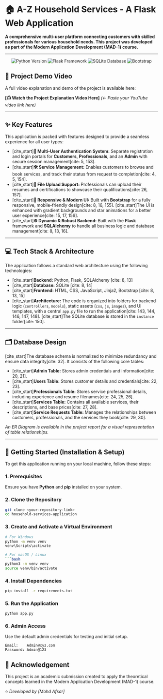 # 🏠 A-Z Household Services - A Flask Web Application

**A comprehensive multi-user platform connecting customers with skilled professionals for various household needs. This project was developed as part of the Modern Application Development (MAD-1) course.**

---

<p align="center">
  <img src="https://img.shields.io/badge/Python-3.10%2B-blue.svg" alt="Python Version">
  <img src="https://img.shields.io/badge/Framework-Flask-red.svg" alt="Flask Framework">
  <img src="https://img.shields.io/badge/Database-SQLite-lightgrey.svg" alt="SQLite Database">
  <img src="https://img.shields.io/badge/Frontend-Bootstrap-purple.svg" alt="Bootstrap">
</p>

## 🎥 Project Demo Video

A full video explanation and demo of the project is available here:

**[📺 Watch the Project Explanation Video Here]** *(<- Paste your YouTube video link here)*

---

## ✨ Key Features

This application is packed with features designed to provide a seamless experience for all user types:

* [cite_start]**👤 Multi-User Authentication System:** Separate registration and login portals for **Customers**, **Professionals**, and an **Admin** with secure session management[cite: 5, 153].
* [cite_start]**🛠️ Service Management:** Enables customers to browse and book services, and track their status from request to completion[cite: 4, 5, 154].
* [cite_start]**📂 File Upload Support:** Professionals can upload their resumes and certifications to showcase their qualifications[cite: 26, 157].
* [cite_start]**📱 Responsive & Modern UI:** Built with **Bootstrap** for a fully responsive, mobile-friendly design[cite: 8, 16, 155]. [cite_start]The UI is enhanced with gradient backgrounds and star animations for a better user experience[cite: 15, 17, 156].
* [cite_start]**⚙️ Dynamic & Robust Backend:** Built with the **Flask** framework and **SQLAlchemy** to handle all business logic and database management[cite: 8, 13, 16].

---

## 💻 Tech Stack & Architecture

The application follows a standard web architecture using the following technologies:

* [cite_start]**Backend:** Python, Flask, SQLAlchemy [cite: 8, 13]
* [cite_start]**Database:** SQLite [cite: 8, 14]
* [cite_start]**Frontend:** HTML, CSS, JavaScript, Jinja2, Bootstrap [cite: 8, 13, 15]
* [cite_start]**Architecture:** The code is organized into folders for backend logic (`controllers`, `models`), static assets (`css`, `js`, `images`), and UI templates, with a central `app.py` file to run the application[cite: 143, 144, 146, 147, 148]. [cite_start]The SQLite database is stored in the `instance` folder[cite: 150].

---

## 🗂️ Database Design

[cite_start]The database schema is normalized to minimize redundancy and ensure data integrity[cite: 32]. It consists of the following core tables:

* [cite_start]**Admin Table:** Stores admin credentials and information[cite: 20, 21].
* [cite_start]**Users Table:** Stores customer details and credentials[cite: 22, 23].
* [cite_start]**Professionals Table:** Stores service professional details, including experience and resume filenames[cite: 24, 25, 26].
* [cite_start]**Services Table:** Contains all available services, their descriptions, and base prices[cite: 27, 28].
* [cite_start]**Service Requests Table:** Manages the relationships between customers, professionals, and the services they book[cite: 29, 30].

*An ER Diagram is available in the project report for a visual representation of table relationships.*

---

## 🚀 Getting Started (Installation & Setup)

To get this application running on your local machine, follow these steps:

### 1. Prerequisites
Ensure you have **Python** and **pip** installed on your system.

### 2. Clone the Repository
```bash
git clone <your-repository-link>
cd household-services-application
```
### 3. Create and Activate a Virtual Environment
```bash
# For Windows
python -m venv venv
venv\Scripts\activate

# For macOS / Linux
```bash
python3 -m venv venv
source venv/bin/activate
```

### 4. Install Dependencies
```bash
pip install -r requirements.txt
```
### 5. Run the Application
```bash
python app.py
```

### 6. Admin Access
Use the default admin credentials for testing and initial setup.
```text
Email:    Admin@xyz.com
Password: Admin@123
```

## 📜 Acknowledgement
This project is an academic submission created to apply the theoretical concepts learned in the Modern Application Development (MAD-1) course.

⭐ *Developed by [Mohd Afsar]*  
